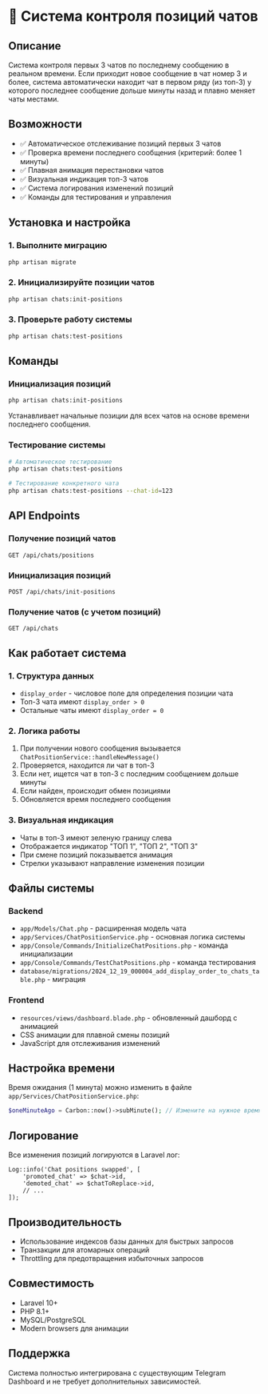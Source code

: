 # 🎯 Система контроля позиций чатов

## Описание
Система контроля первых 3 чатов по последнему сообщению в реальном времени. Если приходит новое сообщение в чат номер 3 и более, система автоматически находит чат в первом ряду (из топ-3) у которого последнее сообщение дольше минуты назад и плавно меняет чаты местами.

## Возможности
- ✅ Автоматическое отслеживание позиций первых 3 чатов
- ✅ Проверка времени последнего сообщения (критерий: более 1 минуты)
- ✅ Плавная анимация перестановки чатов
- ✅ Визуальная индикация топ-3 чатов
- ✅ Система логирования изменений позиций
- ✅ Команды для тестирования и управления

## Установка и настройка

### 1. Выполните миграцию
```bash
php artisan migrate
```

### 2. Инициализируйте позиции чатов
```bash
php artisan chats:init-positions
```

### 3. Проверьте работу системы
```bash
php artisan chats:test-positions
```

## Команды

### Инициализация позиций
```bash
php artisan chats:init-positions
```
Устанавливает начальные позиции для всех чатов на основе времени последнего сообщения.

### Тестирование системы
```bash
# Автоматическое тестирование
php artisan chats:test-positions

# Тестирование конкретного чата
php artisan chats:test-positions --chat-id=123
```

## API Endpoints

### Получение позиций чатов
```
GET /api/chats/positions
```

### Инициализация позиций
```
POST /api/chats/init-positions
```

### Получение чатов (с учетом позиций)
```
GET /api/chats
```

## Как работает система

### 1. Структура данных
- `display_order` - числовое поле для определения позиции чата
- Топ-3 чата имеют `display_order > 0`
- Остальные чаты имеют `display_order = 0`

### 2. Логика работы
1. При получении нового сообщения вызывается `ChatPositionService::handleNewMessage()`
2. Проверяется, находится ли чат в топ-3
3. Если нет, ищется чат в топ-3 с последним сообщением дольше минуты
4. Если найден, происходит обмен позициями
5. Обновляется время последнего сообщения

### 3. Визуальная индикация
- Чаты в топ-3 имеют зеленую границу слева
- Отображается индикатор "ТОП 1", "ТОП 2", "ТОП 3"
- При смене позиций показывается анимация
- Стрелки указывают направление изменения позиции

## Файлы системы

### Backend
- `app/Models/Chat.php` - расширенная модель чата
- `app/Services/ChatPositionService.php` - основная логика системы
- `app/Console/Commands/InitializeChatPositions.php` - команда инициализации
- `app/Console/Commands/TestChatPositions.php` - команда тестирования
- `database/migrations/2024_12_19_000004_add_display_order_to_chats_table.php` - миграция

### Frontend
- `resources/views/dashboard.blade.php` - обновленный дашборд с анимацией
- CSS анимации для плавной смены позиций
- JavaScript для отслеживания изменений

## Настройка времени
Время ожидания (1 минута) можно изменить в файле `app/Services/ChatPositionService.php`:
```php
$oneMinuteAgo = Carbon::now()->subMinute(); // Измените на нужное время
```

## Логирование
Все изменения позиций логируются в Laravel лог:
```
Log::info('Chat positions swapped', [
    'promoted_chat' => $chat->id,
    'demoted_chat' => $chatToReplace->id,
    // ...
]);
```

## Производительность
- Использование индексов базы данных для быстрых запросов
- Транзакции для атомарных операций
- Throttling для предотвращения избыточных запросов

## Совместимость
- Laravel 10+
- PHP 8.1+
- MySQL/PostgreSQL
- Modern browsers для анимации

## Поддержка
Система полностью интегрирована с существующим Telegram Dashboard и не требует дополнительных зависимостей. 